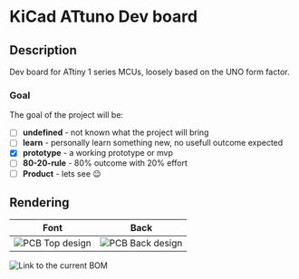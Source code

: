 # KiCad ATtuno Dev board

## Description

 Dev board for ATtiny 1 series MCUs, loosely based on the UNO form factor. 

### Goal

The goal of the project will be:
- [ ] **undefined** - not known what the project will bring 
- [ ] **learn** - personally learn something new, no usefull outcome expected
- [x] **prototype** - a working prototype or mvp
- [ ] **80-20-rule** - 80% outcome with 20% effort
- [ ] **Product** - lets see :wink:

## Rendering 

| Font                                                                    | Back                                                                      |
|-------------------------------------------------------------------------|---------------------------------------------------------------------------|
| ![PCB Top design](../../blob/documentation/Fabrication/PCBdraw_Top.png) | ![PCB Back design](../../blob/documentation/Fabrication/PCBdraw_Back.png) |

![Link to the current BOM](../../tree/documentation/Fabrication/BoM)


